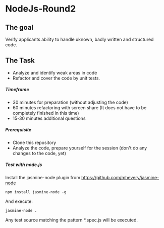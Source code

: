 NodeJs-Round2
==========

## The goal
Verify applicants ability to handle uknown, badly written and structured code.

## The Task
* Analyze and identify weak areas in code
* Refactor and cover the code by unit tests.

##### Timeframe
* 30 minutes for preparation (without adjusting the code)
* 60 minutes refactoring with screen share (It does not have to be completely finished in this time)
* 15-30 minutes additional questions


##### Prerequisite
* Clone this repository
* Analyze the code, prepare yourself for the session (don't do any changes to the code, yet)

##### Test with node.js

Install the jasmine-node plugin from https://github.com/mhevery/jasmine-node

	npm install jasmine-node -g

And execute:

	jasmine-node .

Any test source matching the pattern *.spec.js will be executed.
